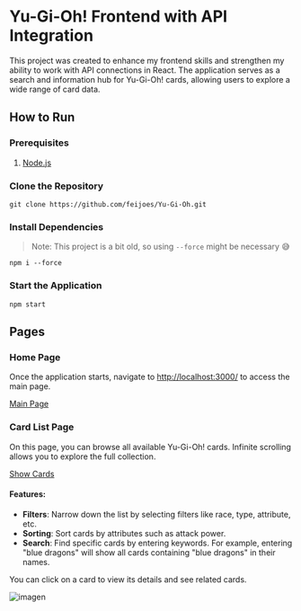 # Yu-Gi-Oh! Frontend with API Integration

This project was created to enhance my frontend skills and strengthen my ability to work with API connections in React. The application serves as a search and information hub for Yu-Gi-Oh! cards, allowing users to explore a wide range of card data.

## How to Run

### Prerequisites
1. [Node.js](https://nodejs.org/en/)

### Clone the Repository
```
git clone https://github.com/feijoes/Yu-Gi-Oh.git
```
### Install Dependencies
> Note: This project is a bit old, so using `--force` might be necessary 😅
```
npm i --force
```
### Start the Application
```
npm start
```
## Pages

### Home Page
Once the application starts, navigate to [http://localhost:3000/](http://localhost:3000/) to access the main page.


[Main Page](https://github.com/user-attachments/assets/637114f9-66da-4544-ba20-697c8421d330)


### Card List Page
On this page, you can browse all available Yu-Gi-Oh! cards. Infinite scrolling allows you to explore the full collection. 


[Show Cards](https://github.com/user-attachments/assets/5184458f-a8cc-4e4a-97f1-841c903d41e5)


#### Features:
- **Filters**: Narrow down the list by selecting filters like race, type, attribute, etc.
- **Sorting**: Sort cards by attributes such as attack power.
- **Search**: Find specific cards by entering keywords. For example, entering "blue dragons" will show all cards containing "blue dragons" in their names.

You can click on a card to view its details and see related cards.

![imagen](https://github.com/user-attachments/assets/4f8260b2-fc8d-4f7a-8ce6-30f092be0751)


